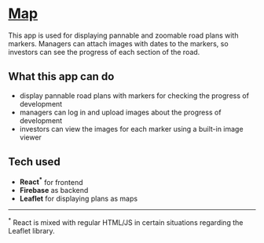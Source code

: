 # [Map](https://tervkepek.web.app)
This app is used for displaying pannable and zoomable road plans with markers. Managers can attach images with dates to the markers, so investors can see the progress of each section of the road.
## What this app can do
- display pannable road plans with markers for checking the progress of development
- managers can log in and upload images about the progress of development
- investors can view the images for each marker using a built-in image viewer
## Tech used
- **React<sup>*</sup>** for frontend
- **Firebase** as backend
- **Leaflet** for displaying plans as maps

***
<sup>*</sup> React is mixed with regular HTML/JS in certain situations regarding the Leaflet library.
